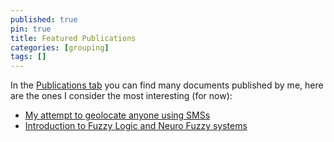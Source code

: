 ```yaml
---
published: true
pin: true
title: Featured Publications
categories: [grouping]
tags: []
---
```


In the [Publications tab](/publications) you can find many documents published by me, here are the ones I consider the most interesting (for now):

- [My attempt to geolocate anyone using SMSs](/publications/Geolocating_User_Equipment_Through_Cellular_Networks.html)
- [Introduction to Fuzzy Logic and Neuro Fuzzy systems](/publications/Introduction_to_Fuzzy_Logic_and_Neuro_Fuzzy_systems.html)
